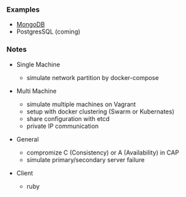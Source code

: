 ### Examples

- [MongoDB](https://github.com/hi-ogawa/database_cluster/tree/master/mongodb)
- PostgresSQL (coming)

### Notes

- Single Machine
  - simulate network partition by docker-compose

- Multi Machine
  - simulate multiple machines on Vagrant
  - setup with docker clustering (Swarm or Kubernates)
  - share configuration with etcd
  - private IP communication

- General
  - compromize C (Consistency) or A (Availability) in CAP
  - simulate primary/secondary server failure

- Client
  - ruby
